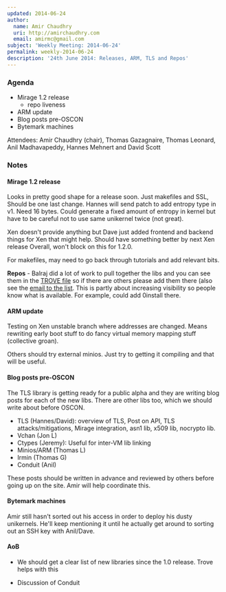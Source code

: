 ```yaml
---
updated: 2014-06-24
author:
  name: Amir Chaudhry
  uri: http://amirchaudhry.com
  email: amirmc@gmail.com
subject: 'Weekly Meeting: 2014-06-24'
permalink: weekly-2014-06-24
description: '24th June 2014: Releases, ARM, TLS and Repos'
---
```


### Agenda ###

* Mirage 1.2 release
  - repo liveness
* ARM update
* Blog posts pre-OSCON
* Bytemark machines


Attendees: Amir Chaudhry (chair), Thomas Gazagnaire, Thomas Leonard,
Anil Madhavapeddy, Hannes Mehnert and David Scott 


### Notes ###

#### Mirage 1.2 release ####

Looks in pretty good shape for a release soon. Just makefiles and SSL,
Should be one last change. Hannes will send patch to add entropy type in v1.
Need 16 bytes. Could generate a fixed amount of entropy in kernel but have
to be careful not to use same unikernel twice (not great).

Xen doesn't provide anything but Dave just added frontend and backend things
for Xen that might help. Should have something better by next Xen release
Overall, won't block on this for 1.2.0.

For makefiles, may need to go back through tutorials and add relevant bits.

**Repos** -  Balraj did a lot of work to pull together the libs and you can
see them in the [TROVE file][mir-trove] so if there are others please add
them there (also see the [email to the list][trove-email]. This is partly
about increasing visibility so people know what is available. For example,
could add 0install there.

[mir-trove]: https://github.com/mirage/mirage-www/blob/master/TROVE
[trove-email]: http://lists.xenproject.org/archives/html/mirageos-devel/2014-06/msg00133.html

#### ARM update ####

Testing on Xen unstable branch where addresses are changed. Means rewriting
early boot stuff to do fancy virtual memory mapping stuff (collective groan).

Others should try external minios. Just try to getting it compiling and that
will be useful.


#### Blog posts pre-OSCON ####

The TLS library is getting ready for a public alpha and they are writing
blog posts for each of the new libs. There are other libs too, which we
should write about before OSCON.

- TLS (Hannes/David): overview of TLS, Post on API, TLS attacks/mitigations, Mirage integration, asn1 lib, x509 lib, nocrypto lib.
- Vchan (Jon L)
- Ctypes (Jeremy): Useful for inter-VM lib linking
- Minios/ARM (Thomas L)
- Irmin (Thomas G)
- Conduit (Anil)

These posts should be written in advance and reviewed by others before going
up on the site. Amir will help coordinate this.


#### Bytemark machines ####

Amir still hasn't sorted out his access in order to deploy his dusty
unikernels. He'll keep mentioning it until he actually get around to sorting
out an SSH key with Anil/Dave. 


#### AoB ####

- We should get a clear list of new libraries since the 1.0 release. Trove
helps with this

- Discussion of Conduit


